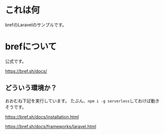 # これは何

brefのLaravelのサンプルです。

# brefについて

公式です。

https://bref.sh/docs/

## どういう環境か？

おおむね下記を実行しています。
たぶん、`npm i -g serverless`しておけば動きそうです。

https://bref.sh/docs/installation.html

https://bref.sh/docs/frameworks/laravel.html
